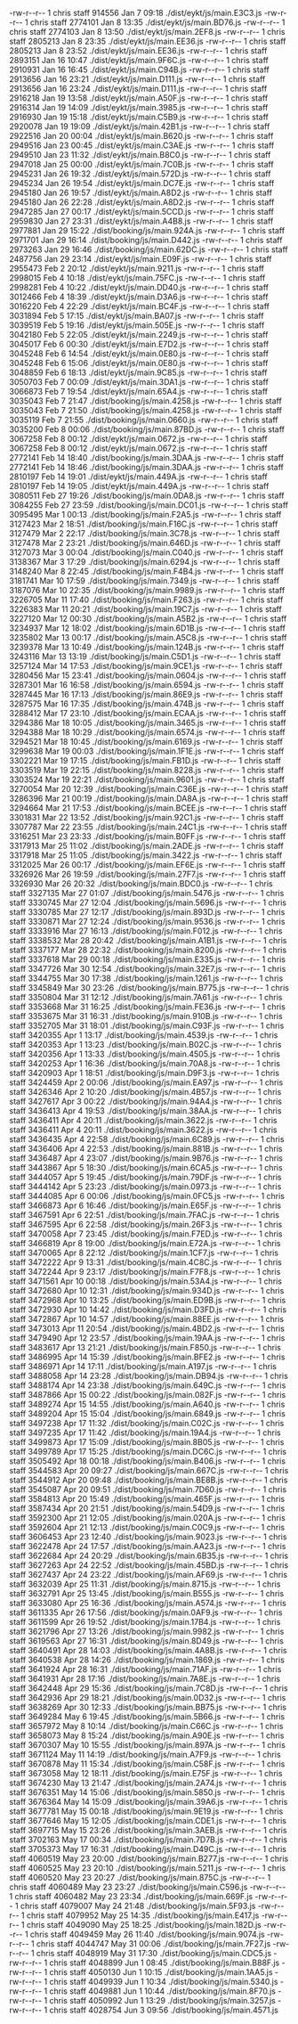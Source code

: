 -rw-r--r--  1 chris  staff  914556 Jan  7 09:18 ./dist/eykt/js/main.E3C3.js
-rw-r--r--  1 chris  staff  2774101 Jan  8 13:35 ./dist/eykt/js/main.BD76.js
-rw-r--r--  1 chris  staff  2774103 Jan  8 13:50 ./dist/eykt/js/main.2EF8.js
-rw-r--r--  1 chris  staff  2805213 Jan  8 23:35 ./dist/eykt/js/main.EE36.js
-rw-r--r--  1 chris  staff  2805213 Jan  8 23:52 ./dist/eykt/js/main.EE36.js
-rw-r--r--  1 chris  staff  2893151 Jan 16 10:47 ./dist/eykt/js/main.9F6C.js
-rw-r--r--  1 chris  staff  2910931 Jan 16 16:45 ./dist/eykt/js/main.C94B.js
-rw-r--r--  1 chris  staff  2913656 Jan 16 23:21 ./dist/eykt/js/main.D111.js
-rw-r--r--  1 chris  staff  2913656 Jan 16 23:24 ./dist/eykt/js/main.D111.js
-rw-r--r--  1 chris  staff  2916218 Jan 19 13:58 ./dist/eykt/js/main.A50F.js
-rw-r--r--  1 chris  staff  2916314 Jan 19 14:09 ./dist/eykt/js/main.3985.js
-rw-r--r-- 1 chris staff 2916930 Jan 19 15:18 ./dist/eykt/js/main.C5B9.js
-rw-r--r-- 1 chris staff 2920078 Jan 19 19:09 ./dist/eykt/js/main.42B1.js
-rw-r--r-- 1 chris staff 2922516 Jan 20 00:04 ./dist/eykt/js/main.B620.js
-rw-r--r-- 1 chris staff 2949516 Jan 23 00:45 ./dist/eykt/js/main.C3AE.js
-rw-r--r-- 1 chris staff 2949510 Jan 23 11:32 ./dist/eykt/js/main.B8C0.js
-rw-r--r-- 1 chris staff 2947018 Jan 25 00:00 ./dist/eykt/js/main.7C0B.js
-rw-r--r-- 1 chris staff 2945231 Jan 26 19:32 ./dist/eykt/js/main.572D.js
-rw-r--r-- 1 chris staff 2945234 Jan 26 19:54 ./dist/eykt/js/main.DC7E.js
-rw-r--r-- 1 chris staff 2945180 Jan 26 19:57 ./dist/eykt/js/main.A8D2.js
-rw-r--r-- 1 chris staff 2945180 Jan 26 22:28 ./dist/eykt/js/main.A8D2.js
-rw-r--r-- 1 chris staff 2947285 Jan 27 00:17 ./dist/eykt/js/main.5CCD.js
-rw-r--r-- 1 chris staff 2959830 Jan 27 23:31 ./dist/eykt/js/main.A4B8.js
-rw-r--r-- 1 chris staff 2977881 Jan 29 15:22 ./dist/booking/js/main.924A.js
-rw-r--r-- 1 chris staff 2971701 Jan 29 16:14 ./dist/booking/js/main.D442.js
-rw-r--r-- 1 chris staff 2973263 Jan 29 16:46 ./dist/booking/js/main.62DC.js
-rw-r--r-- 1 chris staff 2487756 Jan 29 23:14 ./dist/eykt/js/main.E09F.js
-rw-r--r-- 1 chris staff 2955473 Feb 2 20:12 ./dist/eykt/js/main.9211.js
-rw-r--r-- 1 chris staff 2998015 Feb 4 10:18 ./dist/eykt/js/main.75FC.js
-rw-r--r-- 1 chris staff 2998281 Feb 4 10:22 ./dist/eykt/js/main.DD40.js
-rw-r--r-- 1 chris staff 3012466 Feb 4 18:39 ./dist/eykt/js/main.D3A6.js
-rw-r--r-- 1 chris staff 3016220 Feb 4 22:29 ./dist/eykt/js/main.BC4F.js
-rw-r--r-- 1 chris staff 3031894 Feb 5 17:15 ./dist/eykt/js/main.BA07.js
-rw-r--r-- 1 chris staff 3039519 Feb 5 19:16 ./dist/eykt/js/main.505E.js
-rw-r--r-- 1 chris staff 3042180 Feb 5 22:05 ./dist/eykt/js/main.2249.js
-rw-r--r-- 1 chris staff 3045017 Feb 6 00:30 ./dist/eykt/js/main.E7D2.js
-rw-r--r-- 1 chris staff 3045248 Feb 6 14:54 ./dist/eykt/js/main.0E80.js
-rw-r--r-- 1 chris staff 3045248 Feb 6 15:06 ./dist/eykt/js/main.0E80.js
-rw-r--r-- 1 chris staff 3048859 Feb 6 18:13 ./dist/eykt/js/main.9C85.js
-rw-r--r-- 1 chris staff 3050703 Feb 7 00:09 ./dist/eykt/js/main.3DA1.js
-rw-r--r-- 1 chris staff 3066873 Feb 7 19:54 ./dist/eykt/js/main.65A4.js
-rw-r--r-- 1 chris staff 3035043 Feb 7 21:47 ./dist/booking/js/main.4258.js
-rw-r--r-- 1 chris staff 3035043 Feb 7 21:50 ./dist/booking/js/main.4258.js
-rw-r--r-- 1 chris staff 3035119 Feb 7 21:55 ./dist/booking/js/main.0660.js
-rw-r--r-- 1 chris staff 3035200 Feb 8 00:06 ./dist/booking/js/main.87BD.js
-rw-r--r-- 1 chris staff 3067258 Feb 8 00:12 ./dist/eykt/js/main.0672.js
-rw-r--r-- 1 chris staff 3067258 Feb 8 00:12 ./dist/eykt/js/main.0672.js
-rw-r--r-- 1 chris staff 2772141 Feb 14 18:40 ./dist/booking/js/main.3DAA.js
-rw-r--r-- 1 chris staff 2772141 Feb 14 18:46 ./dist/booking/js/main.3DAA.js
-rw-r--r-- 1 chris staff 2810197 Feb 14 19:01 ./dist/eykt/js/main.449A.js
-rw-r--r-- 1 chris staff 2810197 Feb 14 19:05 ./dist/eykt/js/main.449A.js
-rw-r--r-- 1 chris staff 3080511 Feb 27 19:26 ./dist/booking/js/main.0DA8.js
-rw-r--r-- 1 chris staff 3084255 Feb 27 23:59 ./dist/booking/js/main.DC01.js
-rw-r--r-- 1 chris staff 3095495 Mar 1 00:13 ./dist/booking/js/main.F2A5.js
-rw-r--r-- 1 chris staff 3127423 Mar 2 18:51 ./dist/booking/js/main.F16C.js
-rw-r--r-- 1 chris staff 3127479 Mar 2 22:17 ./dist/booking/js/main.3C78.js
-rw-r--r-- 1 chris staff 3127478 Mar 2 23:21 ./dist/booking/js/main.646D.js
-rw-r--r-- 1 chris staff 3127073 Mar 3 00:04 ./dist/booking/js/main.C040.js
-rw-r--r-- 1 chris staff 3138367 Mar 3 17:29 ./dist/booking/js/main.6294.js
-rw-r--r-- 1 chris staff 3148240 Mar 8 22:45 ./dist/booking/js/main.F4B4.js
-rw-r--r-- 1 chris staff 3181741 Mar 10 17:59 ./dist/booking/js/main.7349.js
-rw-r--r-- 1 chris staff 3187076 Mar 10 22:35 ./dist/booking/js/main.9989.js
-rw-r--r-- 1 chris staff 3226705 Mar 11 17:40 ./dist/booking/js/main.F263.js
-rw-r--r-- 1 chris staff 3226383 Mar 11 20:21 ./dist/booking/js/main.19C7.js
-rw-r--r-- 1 chris staff 3227120 Mar 12 00:30 ./dist/booking/js/main.A5B2.js
-rw-r--r-- 1 chris staff 3234937 Mar 12 18:02 ./dist/booking/js/main.6D1B.js
-rw-r--r-- 1 chris staff 3235802 Mar 13 00:17 ./dist/booking/js/main.A5C8.js
-rw-r--r-- 1 chris staff 3239378 Mar 13 10:49 ./dist/booking/js/main.124B.js
-rw-r--r-- 1 chris staff 3243116 Mar 13 13:19 ./dist/booking/js/main.C5D1.js
-rw-r--r-- 1 chris staff 3257124 Mar 14 17:53 ./dist/booking/js/main.9CE1.js
-rw-r--r-- 1 chris staff 3280456 Mar 15 23:41 ./dist/booking/js/main.0604.js
-rw-r--r-- 1 chris staff 3287301 Mar 16 16:58 ./dist/booking/js/main.6594.js
-rw-r--r-- 1 chris staff 3287445 Mar 16 17:13 ./dist/booking/js/main.86E9.js
-rw-r--r-- 1 chris staff 3287575 Mar 16 17:35 ./dist/booking/js/main.474B.js
-rw-r--r-- 1 chris staff 3288412 Mar 17 23:10 ./dist/booking/js/main.ECAA.js
-rw-r--r-- 1 chris staff 3294386 Mar 18 10:05 ./dist/booking/js/main.3465.js
-rw-r--r-- 1 chris staff 3294388 Mar 18 10:29 ./dist/booking/js/main.6574.js
-rw-r--r-- 1 chris staff 3294521 Mar 18 10:45 ./dist/booking/js/main.6169.js
-rw-r--r-- 1 chris staff 3299638 Mar 19 00:03 ./dist/booking/js/main.1F1E.js
-rw-r--r-- 1 chris staff 3302221 Mar 19 17:15 ./dist/booking/js/main.FB1D.js
-rw-r--r-- 1 chris staff 3303519 Mar 19 22:15 ./dist/booking/js/main.8228.js
-rw-r--r-- 1 chris staff 3303524 Mar 19 22:21 ./dist/booking/js/main.9601.js
-rw-r--r-- 1 chris staff 3270054 Mar 20 12:39 ./dist/booking/js/main.C36E.js
-rw-r--r-- 1 chris staff 3286396 Mar 21 00:19 ./dist/booking/js/main.DA8A.js
-rw-r--r-- 1 chris staff 3294664 Mar 21 17:53 ./dist/booking/js/main.BCEE.js
-rw-r--r-- 1 chris staff 3301831 Mar 22 13:52 ./dist/booking/js/main.92C1.js
-rw-r--r-- 1 chris staff 3307787 Mar 22 23:55 ./dist/booking/js/main.24C1.js
-rw-r--r-- 1 chris staff 3316251 Mar 23 23:33 ./dist/booking/js/main.B0FF.js
-rw-r--r-- 1 chris staff 3317913 Mar 25 11:02 ./dist/booking/js/main.2ADE.js
-rw-r--r-- 1 chris staff 3317918 Mar 25 11:05 ./dist/booking/js/main.3422.js
-rw-r--r-- 1 chris staff 3312025 Mar 26 00:17 ./dist/booking/js/main.EF6E.js
-rw-r--r-- 1 chris staff 3326926 Mar 26 19:59 ./dist/booking/js/main.27F7.js
-rw-r--r-- 1 chris staff 3326930 Mar 26 20:32 ./dist/booking/js/main.BDC0.js
-rw-r--r-- 1 chris staff 3327135 Mar 27 01:07 ./dist/booking/js/main.5476.js
-rw-r--r-- 1 chris staff 3330745 Mar 27 12:04 ./dist/booking/js/main.5696.js
-rw-r--r-- 1 chris staff 3330785 Mar 27 12:17 ./dist/booking/js/main.893D.js
-rw-r--r-- 1 chris staff 3330871 Mar 27 12:24 ./dist/booking/js/main.9536.js
-rw-r--r-- 1 chris staff 3333916 Mar 27 16:13 ./dist/booking/js/main.F012.js
-rw-r--r-- 1 chris staff 3338532 Mar 28 20:42 ./dist/booking/js/main.A1B1.js
-rw-r--r-- 1 chris staff 3337177 Mar 28 22:32 ./dist/booking/js/main.8200.js
-rw-r--r-- 1 chris staff 3337618 Mar 29 00:18 ./dist/booking/js/main.E335.js
-rw-r--r-- 1 chris staff 3347726 Mar 30 12:54 ./dist/booking/js/main.32E7.js
-rw-r--r-- 1 chris staff 3344755 Mar 30 17:38 ./dist/booking/js/main.1261.js
-rw-r--r-- 1 chris staff 3345849 Mar 30 23:26 ./dist/booking/js/main.B775.js
-rw-r--r-- 1 chris staff 3350804 Mar 31 12:12 ./dist/booking/js/main.7A61.js
-rw-r--r-- 1 chris staff 3353668 Mar 31 16:25 ./dist/booking/js/main.FE36.js
-rw-r--r-- 1 chris staff 3353675 Mar 31 16:31 ./dist/booking/js/main.910B.js
-rw-r--r-- 1 chris staff 3352705 Mar 31 18:01 ./dist/booking/js/main.C93F.js
-rw-r--r-- 1 chris staff 3420355 Apr 1 13:17 ./dist/booking/js/main.4539.js
-rw-r--r-- 1 chris staff 3420353 Apr 1 13:23 ./dist/booking/js/main.B02C.js
-rw-r--r-- 1 chris staff 3420356 Apr 1 13:33 ./dist/booking/js/main.4505.js
-rw-r--r-- 1 chris staff 3420253 Apr 1 16:36 ./dist/booking/js/main.70A8.js
-rw-r--r-- 1 chris staff 3420903 Apr 1 18:51 ./dist/booking/js/main.D9F3.js
-rw-r--r-- 1 chris staff 3424459 Apr 2 00:06 ./dist/booking/js/main.EA97.js
-rw-r--r-- 1 chris staff 3426346 Apr 2 10:20 ./dist/booking/js/main.4B57.js
-rw-r--r-- 1 chris staff 3427617 Apr 3 00:22 ./dist/booking/js/main.94A4.js
-rw-r--r-- 1 chris staff 3436413 Apr 4 19:53 ./dist/booking/js/main.38AA.js
-rw-r--r-- 1 chris staff 3436411 Apr 4 20:11 ./dist/booking/js/main.3622.js
-rw-r--r-- 1 chris staff 3436411 Apr 4 20:11 ./dist/booking/js/main.3622.js
-rw-r--r-- 1 chris staff 3436435 Apr 4 22:58 ./dist/booking/js/main.6C89.js
-rw-r--r-- 1 chris staff 3436406 Apr 4 22:53 ./dist/booking/js/main.881B.js
-rw-r--r-- 1 chris staff 3436487 Apr 4 23:07 ./dist/booking/js/main.9B76.js
-rw-r--r-- 1 chris staff 3443867 Apr 5 18:30 ./dist/booking/js/main.6CA5.js
-rw-r--r-- 1 chris staff 3444057 Apr 5 19:45 ./dist/booking/js/main.79DF.js
-rw-r--r-- 1 chris staff 3444142 Apr 5 23:23 ./dist/booking/js/main.0973.js
-rw-r--r-- 1 chris staff 3444085 Apr 6 00:06 ./dist/booking/js/main.0FC5.js
-rw-r--r-- 1 chris staff 3466873 Apr 6 16:46 ./dist/booking/js/main.E65F.js
-rw-r--r-- 1 chris staff 3467591 Apr 6 22:51 ./dist/booking/js/main.7FAC.js
-rw-r--r-- 1 chris staff 3467595 Apr 6 22:58 ./dist/booking/js/main.26F3.js
-rw-r--r-- 1 chris staff 3470058 Apr 7 23:45 ./dist/booking/js/main.F7ED.js
-rw-r--r-- 1 chris staff 3466819 Apr 8 19:00 ./dist/booking/js/main.E72A.js
-rw-r--r-- 1 chris staff 3470065 Apr 8 22:12 ./dist/booking/js/main.1CF7.js
-rw-r--r-- 1 chris staff 3472222 Apr 9 13:31 ./dist/booking/js/main.4C8C.js
-rw-r--r-- 1 chris staff 3472244 Apr 9 23:17 ./dist/booking/js/main.F7F8.js
-rw-r--r-- 1 chris staff 3471561 Apr 10 00:18 ./dist/booking/js/main.53A4.js
-rw-r--r-- 1 chris staff 3472680 Apr 10 12:31 ./dist/booking/js/main.934D.js
-rw-r--r-- 1 chris staff 3472968 Apr 10 13:25 ./dist/booking/js/main.ED9B.js
-rw-r--r-- 1 chris staff 3472930 Apr 10 14:42 ./dist/booking/js/main.D3FD.js
-rw-r--r-- 1 chris staff 3472867 Apr 10 14:57 ./dist/booking/js/main.88EE.js
-rw-r--r-- 1 chris staff 3473013 Apr 11 20:54 ./dist/booking/js/main.4BD2.js
-rw-r--r-- 1 chris staff 3479490 Apr 12 23:57 ./dist/booking/js/main.19AA.js
-rw-r--r-- 1 chris staff 3483617 Apr 13 21:21 ./dist/booking/js/main.F850.js
-rw-r--r-- 1 chris staff 3486995 Apr 14 15:39 ./dist/booking/js/main.BFE2.js
-rw-r--r-- 1 chris staff 3486971 Apr 14 17:11 ./dist/booking/js/main.A197.js
-rw-r--r-- 1 chris staff 3488058 Apr 14 23:28 ./dist/booking/js/main.DB94.js
-rw-r--r-- 1 chris staff 3488174 Apr 14 23:38 ./dist/booking/js/main.649C.js
-rw-r--r-- 1 chris staff 3487866 Apr 15 00:22 ./dist/booking/js/main.082F.js
-rw-r--r-- 1 chris staff 3489274 Apr 15 14:55 ./dist/booking/js/main.A640.js
-rw-r--r-- 1 chris staff 3489204 Apr 15 15:04 ./dist/booking/js/main.6849.js
-rw-r--r-- 1 chris staff 3497238 Apr 17 11:32 ./dist/booking/js/main.C02C.js
-rw-r--r-- 1 chris staff 3497235 Apr 17 11:42 ./dist/booking/js/main.19A4.js
-rw-r--r-- 1 chris staff 3499873 Apr 17 15:09 ./dist/booking/js/main.8B05.js
-rw-r--r-- 1 chris staff 3499789 Apr 17 15:25 ./dist/booking/js/main.DC6C.js
-rw-r--r-- 1 chris staff 3505492 Apr 18 00:18 ./dist/booking/js/main.B406.js
-rw-r--r-- 1 chris staff 3544583 Apr 20 09:27 ./dist/booking/js/main.667C.js
-rw-r--r-- 1 chris staff 3544912 Apr 20 09:48 ./dist/booking/js/main.BE8B.js
-rw-r--r-- 1 chris staff 3545087 Apr 20 09:51 ./dist/booking/js/main.7D60.js
-rw-r--r-- 1 chris staff 3584813 Apr 20 15:49 ./dist/booking/js/main.465F.js
-rw-r--r-- 1 chris staff 3587434 Apr 20 21:51 ./dist/booking/js/main.54D9.js
-rw-r--r-- 1 chris staff 3592300 Apr 21 12:05 ./dist/booking/js/main.020A.js
-rw-r--r-- 1 chris staff 3592604 Apr 21 12:13 ./dist/booking/js/main.C0C9.js
-rw-r--r-- 1 chris staff 3606453 Apr 23 12:40 ./dist/booking/js/main.9023.js
-rw-r--r-- 1 chris staff 3622478 Apr 24 17:57 ./dist/booking/js/main.AA23.js
-rw-r--r-- 1 chris staff 3622684 Apr 24 20:29 ./dist/booking/js/main.6B35.js
-rw-r--r-- 1 chris staff 3627263 Apr 24 22:52 ./dist/booking/js/main.45BD.js
-rw-r--r-- 1 chris staff 3627437 Apr 24 23:22 ./dist/booking/js/main.AF69.js
-rw-r--r-- 1 chris staff 3632039 Apr 25 11:31 ./dist/booking/js/main.8715.js
-rw-r--r-- 1 chris staff 3632791 Apr 25 13:45 ./dist/booking/js/main.B555.js
-rw-r--r-- 1 chris staff 3633080 Apr 25 16:36 ./dist/booking/js/main.A574.js
-rw-r--r-- 1 chris staff 3611335 Apr 26 17:56 ./dist/booking/js/main.0AF9.js
-rw-r--r-- 1 chris staff 3611599 Apr 26 19:52 ./dist/booking/js/main.17B4.js
-rw-r--r-- 1 chris staff 3621796 Apr 27 13:26 ./dist/booking/js/main.9982.js
-rw-r--r-- 1 chris staff 3619563 Apr 27 16:31 ./dist/booking/js/main.8D49.js
-rw-r--r-- 1 chris staff 3640491 Apr 28 14:03 ./dist/booking/js/main.4A8B.js
-rw-r--r-- 1 chris staff 3640538 Apr 28 14:26 ./dist/booking/js/main.1869.js
-rw-r--r-- 1 chris staff 3641924 Apr 28 16:31 ./dist/booking/js/main.71AF.js
-rw-r--r-- 1 chris staff 3641931 Apr 28 17:16 ./dist/booking/js/main.7A8E.js
-rw-r--r-- 1 chris staff 3642448 Apr 29 15:36 ./dist/booking/js/main.7C8D.js
-rw-r--r-- 1 chris staff 3642936 Apr 29 18:21 ./dist/booking/js/main.0D32.js
-rw-r--r-- 1 chris staff 3638269 Apr 30 12:33 ./dist/booking/js/main.BB75.js
-rw-r--r-- 1 chris staff 3649284 May 6 19:45 ./dist/booking/js/main.5B66.js
-rw-r--r-- 1 chris staff 3657972 May 8 10:14 ./dist/booking/js/main.C66C.js
-rw-r--r-- 1 chris staff 3658073 May 8 15:24 ./dist/booking/js/main.A90E.js
-rw-r--r-- 1 chris staff 3670307 May 10 15:55 ./dist/booking/js/main.897A.js
-rw-r--r-- 1 chris staff 3671124 May 11 14:19 ./dist/booking/js/main.A7F9.js
-rw-r--r-- 1 chris staff 3670878 May 11 15:34 ./dist/booking/js/main.C58F.js
-rw-r--r-- 1 chris staff 3673058 May 12 18:11 ./dist/booking/js/main.E75F.js
-rw-r--r-- 1 chris staff 3674230 May 13 21:47 ./dist/booking/js/main.2A74.js
-rw-r--r-- 1 chris staff 3676351 May 14 15:06 ./dist/booking/js/main.5850.js
-rw-r--r-- 1 chris staff 3676364 May 14 15:09 ./dist/booking/js/main.39A6.js
-rw-r--r-- 1 chris staff 3677781 May 15 00:18 ./dist/booking/js/main.9E19.js
-rw-r--r-- 1 chris staff 3677646 May 15 12:05 ./dist/booking/js/main.CDE1.js
-rw-r--r-- 1 chris staff 3697715 May 15 23:26 ./dist/booking/js/main.3AEB.js
-rw-r--r--  1 chris  staff  3702163 May 17 00:34 ./dist/booking/js/main.7D7B.js
-rw-r--r--  1 chris  staff  3705373 May 17 16:31 ./dist/booking/js/main.D49C.js
-rw-r--r--  1 chris  staff  4060519 May 23 20:00 ./dist/booking/js/main.B277.js
-rw-r--r--  1 chris  staff  4060525 May 23 20:10 ./dist/booking/js/main.5211.js
-rw-r--r--  1 chris  staff  4060520 May 23 20:27 ./dist/booking/js/main.875C.js
-rw-r--r--  1 chris  staff  4060489 May 23 23:27 ./dist/booking/js/main.C596.js
-rw-r--r--  1 chris  staff  4060482 May 23 23:34 ./dist/booking/js/main.669F.js
-rw-r--r--  1 chris  staff  4079007 May 24 21:48 ./dist/booking/js/main.5F93.js
-rw-r--r--  1 chris  staff  4079952 May 25 14:35 ./dist/booking/js/main.E417.js
-rw-r--r--  1 chris  staff  4049090 May 25 18:25 ./dist/booking/js/main.182D.js
-rw-r--r--  1 chris  staff  4049459 May 26 11:40 ./dist/booking/js/main.9074.js
-rw-r--r--  1 chris  staff  4044747 May 31 00:06 ./dist/booking/js/main.7F27.js
-rw-r--r--  1 chris  staff  4048919 May 31 17:30 ./dist/booking/js/main.CDC5.js
-rw-r--r--  1 chris  staff  4048899 Jun  1 08:45 ./dist/booking/js/main.B88F.js
-rw-r--r--  1 chris  staff  4050130 Jun  1 10:15 ./dist/booking/js/main.1AA5.js
-rw-r--r--  1 chris  staff  4049939 Jun  1 10:34 ./dist/booking/js/main.5340.js
-rw-r--r--  1 chris  staff  4049881 Jun  1 10:44 ./dist/booking/js/main.8F70.js
-rw-r--r--  1 chris  staff  4050992 Jun  1 13:29 ./dist/booking/js/main.3257.js
-rw-r--r--  1 chris  staff  4028754 Jun  3 09:56 ./dist/booking/js/main.4571.js
